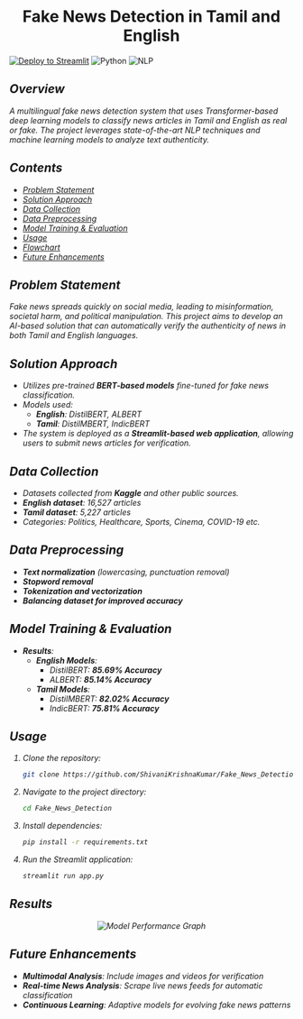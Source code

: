 <div align='center'>
    <h1>Fake News Detection in Tamil and English</h1>
</div>

[![Deploy to Streamlit](https://img.shields.io/badge/Deploy-Streamlit-red)](https://streamlit.io/)
![Python](https://img.shields.io/badge/Made%20with-Python-blue)
![NLP](https://img.shields.io/badge/NLP-BERT%20Models-orange)

<i>

## Overview
A multilingual fake news detection system that uses Transformer-based deep learning models to classify news articles in Tamil and English as real or fake. The project leverages state-of-the-art NLP techniques and machine learning models to analyze text authenticity.

## Contents
- [Problem Statement](#problem-statement)
- [Solution Approach](#solution-approach)
- [Data Collection](#data-collection)
- [Data Preprocessing](#data-preprocessing)
- [Model Training & Evaluation](#model-training--evaluation)
- [Usage](#usage)
- [Flowchart](#results)
- [Future Enhancements](#future-enhancements)

## Problem Statement
Fake news spreads quickly on social media, leading to misinformation, societal harm, and political manipulation. This project aims to develop an AI-based solution that can automatically verify the authenticity of news in both Tamil and English languages.

## Solution Approach
- Utilizes pre-trained **BERT-based models** fine-tuned for fake news classification.
- Models used:
  - **English**: DistilBERT, ALBERT
  - **Tamil**: DistilMBERT, IndicBERT
- The system is deployed as a **Streamlit-based web application**, allowing users to submit news articles for verification.

## Data Collection
- Datasets collected from **Kaggle** and other public sources.
- **English dataset**: 16,527 articles
- **Tamil dataset**: 5,227 articles
- Categories: Politics, Healthcare, Sports, Cinema, COVID-19 etc.

## Data Preprocessing
- **Text normalization** (lowercasing, punctuation removal)
- **Stopword removal**
- **Tokenization and vectorization**
- **Balancing dataset for improved accuracy**

## Model Training & Evaluation
- **Results**:
  - **English Models**:
    - DistilBERT: **85.69% Accuracy**
    - ALBERT: **85.14% Accuracy**
  - **Tamil Models**:
    - DistilMBERT: **82.02% Accuracy**
    - IndicBERT: **75.81% Accuracy**

## Usage
1. Clone the repository:
   ```sh
   git clone https://github.com/ShivaniKrishnaKumar/Fake_News_Detection.git
   ```
2. Navigate to the project directory:
   ```sh
   cd Fake_News_Detection
   ```
3. Install dependencies:
   ```sh
   pip install -r requirements.txt
   ```
4. Run the Streamlit application:
   ```sh
   streamlit run app.py
   ```

## Results
<div align='center'>
    <img src='https://via.placeholder.com/600x300' alt='Model Performance Graph'>
</div>

## Future Enhancements
- **Multimodal Analysis**: Include images and videos for verification
- **Real-time News Analysis**: Scrape live news feeds for automatic classification
- **Continuous Learning**: Adaptive models for evolving fake news patterns

</i>

